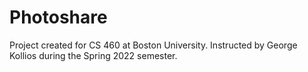 # Photoshare
Project created for CS 460 at Boston University. Instructed by George Kollios during the Spring 2022 semester.
